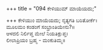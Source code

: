 +++
title = "094 ಕೇಳಿಯುಮ್ ಮಾಯೆಯದು;"

+++
ಕೇಳಿಯುಂ ಮಾಯೆಯದು; ನೃತ್ಯಗತಿ ಬರಿತೋರ್ಕೆ।  
ಮೂಲಮಂ ಕಂಡಂಗೆ ಸಂಭ್ರಾಂತಿಯೇನು?॥  
ಆಳದಲಿ ನಿರ್ಲಿಪ್ತ ಮೇಲೆ ನಿಯತಿಕ್ಲುಪ್ತ।  
ಲೀಲಾಪ್ರಿಯಂ ಬ್ರಹ್ಮ - ಮಂಕುತಿಮ್ಮ॥  
